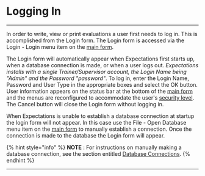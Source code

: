 # Logging In

***

In order to write, view or print evaluations a user first needs to log in. This is accomplished from the Login form. The Login form is accessed via the Login - Login menu item on the [main form](7jjr.md).

The Login form will automatically appear when Expectations first starts up, when a database connection is made, or when a user logs out. _Expectations installs with a single Trainer/Supervisor account, the Login Name being "Admin" and the Password "password"_. To log in, enter the Login Name, Password and User Type in the appropriate boxes and select the OK button. User information appears on the status bar at the bottom of the [main form](7jjr.md) and the menus are reconfigured to accommodate the user's [security level](7gj4.md). The Cancel button will close the Login form without logging in.

When Expectations is unable to establish a database connection at startup the login form will not appear. In this case use the File - Open Database menu item on the [main form](7jjr.md) to manually establish a connection. Once the connection is made to the database the Login form will appear.

{% hint style="info" %}
**NOTE** : For instructions on manually making a database connection, see the section entitled [Database Connections](readme/7d0y/7mnk/).
{% endhint %}



***
